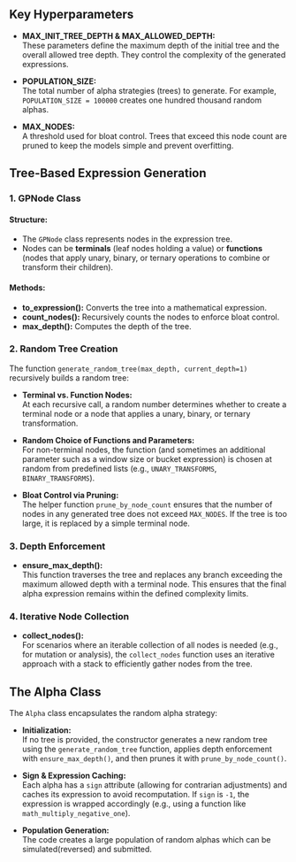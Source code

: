 ## Key Hyperparameters

- **MAX_INIT_TREE_DEPTH & MAX_ALLOWED_DEPTH:**  
  These parameters define the maximum depth of the initial tree and the overall allowed tree depth. They control the complexity of the generated expressions.

- **POPULATION_SIZE:**  
  The total number of alpha strategies (trees) to generate. For example, `POPULATION_SIZE = 100000` creates one hundred thousand random alphas.

- **MAX_NODES:**  
  A threshold used for bloat control. Trees that exceed this node count are pruned to keep the models simple and prevent overfitting.

## Tree-Based Expression Generation

### 1. GPNode Class

#### Structure:
- The `GPNode` class represents nodes in the expression tree.
- Nodes can be **terminals** (leaf nodes holding a value) or **functions** (nodes that apply unary, binary, or ternary operations to combine or transform their children).

#### Methods:
- **to_expression():** Converts the tree into a mathematical expression.
- **count_nodes():** Recursively counts the nodes to enforce bloat control.
- **max_depth():** Computes the depth of the tree.

### 2. Random Tree Creation

The function `generate_random_tree(max_depth, current_depth=1)` recursively builds a random tree:

- **Terminal vs. Function Nodes:**  
  At each recursive call, a random number determines whether to create a terminal node or a node that applies a unary, binary, or ternary transformation.

- **Random Choice of Functions and Parameters:**  
  For non-terminal nodes, the function (and sometimes an additional parameter such as a window size or bucket expression) is chosen at random from predefined lists (e.g., `UNARY_TRANSFORMS`, `BINARY_TRANSFORMS`).

- **Bloat Control via Pruning:**  
  The helper function `prune_by_node_count` ensures that the number of nodes in any generated tree does not exceed `MAX_NODES`. If the tree is too large, it is replaced by a simple terminal node.

### 3. Depth Enforcement

- **ensure_max_depth():**  
  This function traverses the tree and replaces any branch exceeding the maximum allowed depth with a terminal node. This ensures that the final alpha expression remains within the defined complexity limits.

### 4. Iterative Node Collection

- **collect_nodes():**  
  For scenarios where an iterable collection of all nodes is needed (e.g., for mutation or analysis), the `collect_nodes` function uses an iterative approach with a stack to efficiently gather nodes from the tree.

## The Alpha Class

The `Alpha` class encapsulates the random alpha strategy:

- **Initialization:**  
  If no tree is provided, the constructor generates a new random tree using the `generate_random_tree` function, applies depth enforcement with `ensure_max_depth()`, and then prunes it with `prune_by_node_count()`.

- **Sign & Expression Caching:**  
  Each alpha has a `sign` attribute (allowing for contrarian adjustments) and caches its expression to avoid recomputation. If `sign` is `-1`, the expression is wrapped accordingly (e.g., using a function like `math_multiply_negative_one`).

- **Population Generation:**  
  The code creates a large population of random alphas which can be simulated(reversed) and submitted.

